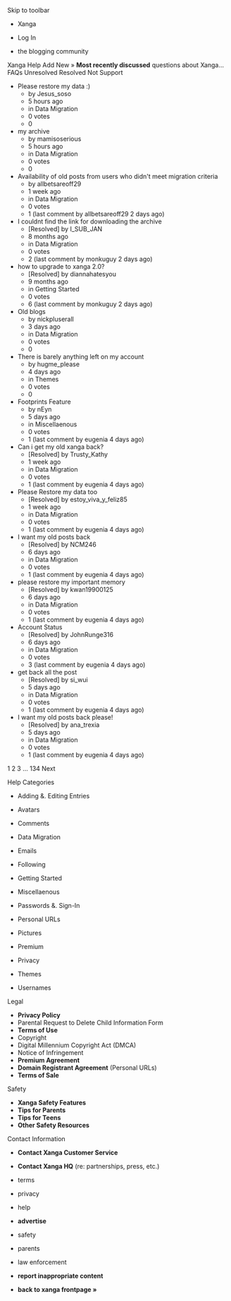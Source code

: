Skip to toolbar

*   Xanga

*   Log In

*   the blogging community

Xanga Help Add New » **Most recently discussed** questions about Xanga… FAQs Unresolved Resolved Not Support

*   Please restore my data :)
    *   by Jesus\_soso
    *   5 hours ago
    *   in Data Migration
    *   0 votes
    *   0
*   my archive
    *   by mamisoserious
    *   5 hours ago
    *   in Data Migration
    *   0 votes
    *   0
*   Availability of old posts from users who didn't meet migration criteria
    *   by allbetsareoff29
    *   1 week ago
    *   in Data Migration
    *   0 votes
    *   1 (last comment by allbetsareoff29 2 days ago)
*   I couldnt find the link for downloading the archive
    *   \[Resolved\] by I\_SUB\_JAN
    *   8 months ago
    *   in Data Migration
    *   0 votes
    *   2 (last comment by monkuguy 2 days ago)
*   how to upgrade to xanga 2.0?
    *   \[Resolved\] by diannahatesyou
    *   9 months ago
    *   in Getting Started
    *   0 votes
    *   6 (last comment by monkuguy 2 days ago)
*   Old blogs
    *   by nickpluserall
    *   3 days ago
    *   in Data Migration
    *   0 votes
    *   0
*   There is barely anything left on my account
    *   by hugme\_please
    *   4 days ago
    *   in Themes
    *   0 votes
    *   0
*   Footprints Feature
    *   by nEyn
    *   5 days ago
    *   in Miscellaenous
    *   0 votes
    *   1 (last comment by eugenia 4 days ago)
*   Can i get my old xanga back?
    *   \[Resolved\] by Trusty\_Kathy
    *   1 week ago
    *   in Data Migration
    *   0 votes
    *   1 (last comment by eugenia 4 days ago)
*   Please Restore my data too
    *   \[Resolved\] by estoy\_viva\_y\_feliz85
    *   1 week ago
    *   in Data Migration
    *   0 votes
    *   1 (last comment by eugenia 4 days ago)
*   I want my old posts back
    *   \[Resolved\] by NCM246
    *   6 days ago
    *   in Data Migration
    *   0 votes
    *   1 (last comment by eugenia 4 days ago)
*   please restore my important memory
    *   \[Resolved\] by kwan19900125
    *   6 days ago
    *   in Data Migration
    *   0 votes
    *   1 (last comment by eugenia 4 days ago)
*   Account Status
    *   \[Resolved\] by JohnRunge316
    *   6 days ago
    *   in Data Migration
    *   0 votes
    *   3 (last comment by eugenia 4 days ago)
*   get back all the post
    *   \[Resolved\] by si\_wui
    *   5 days ago
    *   in Data Migration
    *   0 votes
    *   1 (last comment by eugenia 4 days ago)
*   I want my old posts back please!
    *   \[Resolved\] by ana\_trexia
    *   5 days ago
    *   in Data Migration
    *   0 votes
    *   1 (last comment by eugenia 4 days ago)

1 2 3 ... 134 Next

Help Categories

*   Adding &. Editing Entries
*   Avatars
*   Comments
*   Data Migration
*   Emails
*   Following
*   Getting Started
*   Miscellaenous

*   Passwords &. Sign-In
*   Personal URLs
*   Pictures
*   Premium
*   Privacy
*   Themes
*   Usernames

Legal

*   **Privacy Policy**
*   Parental Request to Delete Child Information Form
*   **Terms of Use**
*   Copyright
*   Digital Millennium Copyright Act (DMCA)
*   Notice of Infringement
*   **Premium Agreement**
*   **Domain Registrant Agreement** (Personal URLs)
*   **Terms of Sale**

Safety

*   **Xanga Safety Features**
*   **Tips for Parents**
*   **Tips for Teens**
*   **Other Safety Resources**

Contact Information

*   **Contact Xanga Customer Service**
*   **Contact Xanga HQ** (re: partnerships, press, etc.)

*   terms
*   privacy
*   help
*   **advertise**

*   safety
*   parents
*   law enforcement
*   **report inappropriate content**

*   **back to xanga frontpage »**